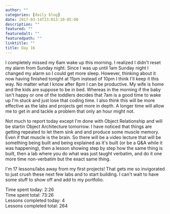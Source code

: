 ```yaml
---
author: ""
categories: [daily blog]
date: 2017-03-14T23:013:10-05:00
description: ""
featured: ""
featuredalt: ""
featuredpath: ""
linktitle: ""
title: Day 16
---
```


I completely missed my 6am wake up this morning. I realized I didn't reset my alarm from Sunday night. Since I was up until 1am Sunday night I changed my alarm so I could get more sleep. However, thinking about it now having finished tonight at 11pm instead of 10pm I think I'll keep it this way. No matter what I know after 8pm I can be productive. My wife is home and the kids are suppose to be in bed. Whereas in the morning if the baby isn't happy or one of the toddlers decides that 7am is a good time to wake up I'm stuck and just lose that coding time. I also think this will be more effective as the labs and projects get more in depth. A longer time will allow me to get in and tackle a problem that only an hour might not.

Not much to report today except I'm done with Object Relationship and will be startin Object Architecture tomorrow. I have noticed that things are getting repeated to let them sink and and produce some muscle memory. Even if that muscle is the brain. So there will be a video lecture that will be something being built and being explained as it's built (or be a Q&A while it was happening), then a lesson showing step by step how the same thing is built, then a lab where you do what was just taught verbatim, and do it one more time non-verbatim but the exact same thing.

I'm 17 lessons/labs away from my first projects! That gets me so invigorated to just crush these next few labs and to start building. I can't wait to have some stuff to show off and add to my portfolio.

Time spent today: 2:26  
Time spent total: 73:26  
Lessons completed today: 4  
Lessons completed total: 264